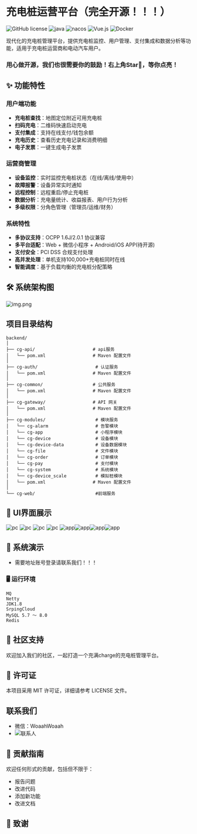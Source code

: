 # 充电桩运营平台（完全开源！！！）

![GitHub license](https://img.shields.io/badge/license-MIT-blue.svg)
![java](https://img.shields.io/badge/Java-1.8%2B-blue)
![nacos](https://img.shields.io/badge/nacos-4.2-brightgreen)
![Vue.js](https://img.shields.io/badge/Vue.js-3.3-green)
![Docker](https://img.shields.io/badge/Docker-supported-blue)

现代化的充电桩管理平台，提供充电桩监控、用户管理、支付集成和数据分析等功能，适用于充电桩运营商和电动汽车用户。
### 用心做开源，我们也很需要你的鼓励！右上角Star🌟，等你点亮！
## ✨ 功能特性

### 用户端功能
- **充电桩查找**：地图定位附近可用充电桩
- **扫码充电**：二维码快速启动充电
- **支付集成**：支持在线支付/钱包余额
- **充电历史**：查看历史充电记录和消费明细
- **电子发票**：一键生成电子发票

### 运营商管理
- **设备监控**：实时监控充电桩状态（在线/离线/使用中）
- **故障报警**：设备异常实时通知
- **远程控制**：远程重启/停止充电桩
- **数据分析**：充电量统计、收益报表、用户行为分析
- **多级权限**：分角色管理（管理员/运维/财务）

### 系统特性
- **多协议支持**：OCPP 1.6J/2.0.1 协议兼容
- **多平台适配**：Web + 微信小程序 + Android/iOS APP(待开源)
- **支付安全**：PCI DSS 合规支付处理
- **高并发处理**：单机支持100,000+充电桩同时在线
- **智能调度**：基于负载均衡的充电桩分配策略

## 🛠 系统架构图
![img.png](img.png)


## 项目目录结构
```
backend/
│
├── cg-api/                      # api服务
│   └── pom.xml                  # Maven 配置文件
│
├── cg-auth/                      # 认证服务
│   └── pom.xml                  # Maven 配置文件
│
├── cg-common/                   # 公共服务
│   └── pom.xml                  # Maven 配置文件
│
├── cg-gateway/                  # API 网关
│   └── pom.xml                  # Maven 配置文件
│
├── cg-modules/                   # 模块服务
│   └── cg-alarm                  # 告警模块
│   └── cg-app                    # 小程序模块
│   └── cg-device                 # 设备模块
│   └── cg-device-data            # 设备数据模块
│   └── cg-file                   # 文件模块
│   └── cg-order                  # 订单模块
│   └── cg-pay                    # 支付模块
│   └── cg-system                 # 系统模块
│   └── cg-device_scale           # 模拟桩模块
│   └── pom.xml                  # Maven 配置文件
│
└── cg-web/                       #前端服务
```
## 📖 UI界面展示
![pc](img/ui/pc1.png)
![pc](img/ui/pc2.png)
![pc](img/ui/pc3.png)
![pc](img/ui/pc4.png)
![app](img/app/app4.png)![app](img/app/app5.png)![app](img/app/app2.png)![app](img/app/app3.png)

## 📱 系统演示
- 需要地址账号登录请联系我们！！！

### 🖥 运行环境

```
MQ
Netty
JDK1.8
SrpingCloud
MySQL 5.7 ～ 8.0
Redis

```


## 🤝 社区支持
欢迎加入我们的社区，一起打造一个充满charge的充电桩管理平台。
## 📝 许可证
本项目采用 MIT 许可证，详细请参考 LICENSE 文件。
## 联系我们
- 微信：WoaahWoaah
- ![联系人](img/wx.png)

## 🎉 贡献指南
欢迎任何形式的贡献，包括但不限于：
- 报告问题
- 改进代码
- 添加新功能
- 改进文档

## 🙏 致谢




